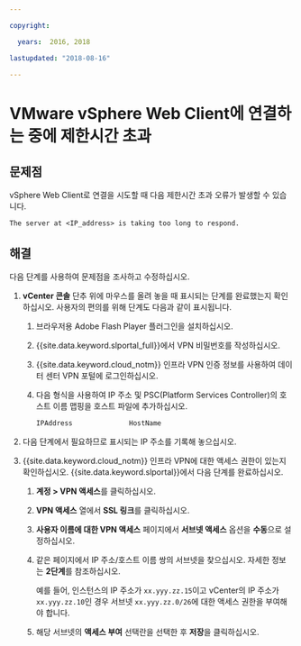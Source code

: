 ```yaml
---

copyright:

  years:  2016, 2018

lastupdated: "2018-08-16"

---
```


# VMware vSphere Web Client에 연결하는 중에 제한시간 초과

## 문제점
vSphere Web Client로 연결을 시도할 때 다음 제한시간 초과 오류가 발생할 수 있습니다.

`The server at <IP_address> is taking too long to respond.`

## 해결
다음 단계를 사용하여 문제점을 조사하고 수정하십시오.

1. **vCenter 콘솔** 단추 위에 마우스를 올려 놓을 때 표시되는 단계를 완료했는지 확인하십시오. 사용자의 편의를 위해
   단계도 다음과 같이 표시됩니다.   
   1. 브라우저용 Adobe Flash Player 플러그인을 설치하십시오.   
   2. {{site.data.keyword.slportal_full}}에서 VPN 비밀번호를 작성하십시오.    
   3. {{site.data.keyword.cloud_notm}} 인프라 VPN 인증 정보를 사용하여 데이터 센터 VPN 포털에 로그인하십시오.    
   4. 다음 형식을 사용하여 IP 주소 및 PSC(Platform Services Controller)의 호스트 이름 맵핑을 호스트 파일에 추가하십시오.

      ```javascript
      IPAddress              HostName
      ```

2. 다음 단계에서 필요하므로 표시되는 IP 주소를 기록해 놓으십시오.
3. {{site.data.keyword.cloud_notm}} 인프라 VPN에 대한 액세스 권한이 있는지 확인하십시오. {{site.data.keyword.slportal}}에서 다음 단계를 완료하십시오.
   1. **계정 > VPN 액세스**를 클릭하십시오.
   2. **VPN 액세스** 열에서 **SSL 링크**를 클릭하십시오.
   3. **사용자 이름에 대한 VPN 액세스** 페이지에서 **서브넷 액세스** 옵션을 **수동**으로 설정하십시오.
   4. 같은 페이지에서 IP 주소/호스트 이름 쌍의 서브넷을 찾으십시오. 자세한 정보는 **2단계**를 참조하십시오.    

      예를 들어, 인스턴스의 IP 주소가 `xx.yyy.zz.15`이고 vCenter의 IP 주소가 `xx.yyy.zz.10`인 경우 서브넷 `xx.yyy.zz.0/26`에 대한 액세스 권한을 부여해야 합니다.

   5. 해당 서브넷의 **액세스 부여** 선택란을 선택한 후 **저장**을 클릭하십시오.

